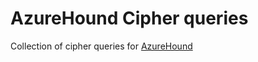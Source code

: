 # AzureHound Cipher queries

Collection of cipher queries for [AzureHound](https://github.com/BloodHoundAD/AzureHound)
